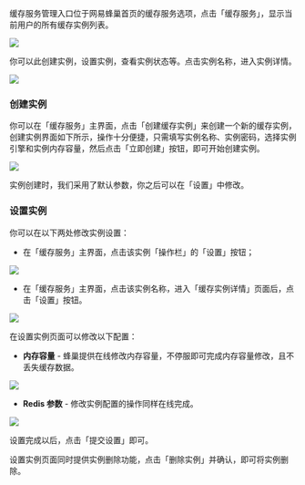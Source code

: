 缓存服务管理入口位于网易蜂巢首页的缓存服务选项，点击「缓存服务」，显示当前用户的所有缓存实例列表。

![](./image/缓存服务-列表.png)

你可以此创建实例，设置实例，查看实例状态等。点击实例名称，进入实例详情。

![](./image/缓存服务-详情.png)

### **创建实例**

你可以在「缓存服务」主界面，点击「创建缓存实例」来创建一个新的缓存实例，创建实例界面如下所示，操作十分便捷，只需填写实例名称、实例密码，选择实例引擎和实例内存容量，然后点击「立即创建」按钮，即可开始创建实例。

![](./image/缓存服务-创建实例.png)

实例创建时，我们采用了默认参数，你之后可以在「设置」中修改。

### **设置实例**

你可以在以下两处修改实例设置：

* 在「缓存服务」主界面，点击该实例「操作栏」的「设置」按钮；

![](./image/缓存服务-设置实例1.png)
* 在「缓存服务」主界面，点击该实例名称，进入「缓存实例详情」页面后，点击「设置」按钮。

![](./image/缓存服务-设置实例2.png)

在设置实例页面可以修改以下配置：

* **内存容量** - 蜂巢提供在线修改内存容量，不停服即可完成内存容量修改，且不丢失缓存数据。

![](./image/缓存服务-内存容量.png)

* **Redis 参数** - 修改实例配置的操作同样在线完成。

![](./image/缓存服务-Redis参数.png)

设置完成以后，点击「提交设置」即可。

设置实例页面同时提供实例删除功能，点击「删除实例」并确认，即可将实例删除。